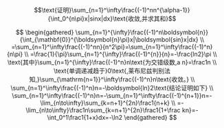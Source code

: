 $$\text{证明}\sum_{n=1}^\infty\frac{(-1)^nn^{\alpha-1}}{\int_0^{n\pi}x|sinx|dx}\text{收敛,并求其和}$$

$$
\begin{gathered}
\sum_{n=1}^{\infty}\frac{(-1)^n\boldsymbol{n}}{\int_{\mathbf{0}}^{\boldsymbol{n}\pi}x|\boldsymbol{sin}x|dx} \\
=\sum_{n=1}^\infty\frac{(-1)^nn}{n^2\pi}=\sum_{n=1}^\infty\frac{(-1)^n}{n\pi} \\
=\frac{1}{\pi}\sum_{n=1}^{\infty}\frac{(-1)^{n}}{n}=-\frac{ln2}\pi  \\
\text{其中}\sum_{n=1}^{\infty}\frac{(-1)^n}n\text{为交错级数,a n}=\frac1n \\
\text{单调递减趋于}0\text{,莱布尼兹判别法知,}\sum_{\mathrm{n=1}}^\infty\frac{(-1)^n}n\text{收敛。} \\
\sum_{n=1}^\infty\frac{(-1)^n}n=-\boldsymbol{ln}2\text{结论证明如下} \\
\sum_{n=1}^\infty\frac{(-1)^n}n=-\sum_{n=1}^\infty\frac{(-1)^{n+1}}n=-\lim_{n\to\infty}\sum_{k=n+1}^{2n}\frac1{n+k} \\
=-\lim_{n\to\infty}\frac1n\sum_{k=n+1}^{2n}\frac1{1+\frac kn}=-\int_0^1\frac1{1+x}dx=-\ln2 
\end{gathered}
$$
